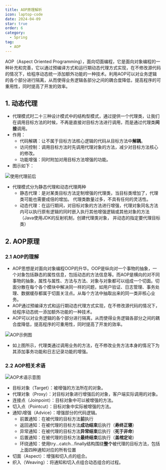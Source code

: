 ```yaml
---
title: AOP原理解析
icon: laptop-code
date: 2024-04-09
star: true
order: 6
category:
  - Spring
tag:
  - AOP
---
```




AOP（Aspect Oriented Programming），面向切面编程，它是面向对象编程的一种补充和完善，它以通过预编译方式和运行期动态代理方式实现，在不修改源代码的情况下，给程序动态统一添加额外功能的一种技术。利用AOP可以对业务逻辑的各个部分进行隔离，从而使得业务逻辑各部分之间的耦合度降低，提高程序的可重用性，同时提高了开发的效率。

<!-- more -->

## 1. 动态代理

- 代理模式时二十三种设计模式中的结构型模式，通过提供一个代理类，让我们在调用目标方法的时候，不再是直接对目标方法进行调用，而是通过代理类**间接**调用。
- 作用：
  - 代码解耦：让不属于目标方法核心逻辑的代码从目标方法中**解耦**。
  - 访问控制：调用目标方法时先调用代理对象的方法，减少对目标方法核心的修改。
  - 功能增强：同时附加对用目标方法增强的功能。
- 图示如下：

![使用代理前后](./assets/使用代理前后.png)

- 代理模式分为静态代理和动态代理两种
  - 静态代理：是对某类目标方法定制增强的代理类，当目标类增加了，代理类可能也需要成倍的增加。 代理类数量过多，不具有任何的灵活性。
  - 动态代理：在运行期间，对目标对象的方法进行增强，代理对象同名方法内可以执行原有逻辑的同时嵌入执行其他增强逻辑或其他对象的方法（Java使用JDK的反射机制，创建代理类对象， 并动态的指定要代理目标类）

## 2. AOP原理

### 2.1 AOP的理解

- AOP思想是对面向对象编程OOP的升华。OOP是纵向对一个事物的抽象，一个对象包括静态的属性信息，包括动态的方法信息等。而AOP是横向的对不同事物的抽象，属性与属性、方法与方法、对象与对象都可以组成一个切面。切面分散在每个各个模块中解决同一样的问题，如用户验证、日志管理、事务处理、数据缓存都属于切面关注点。从每个方法中抽取出来的同一类非核心业务。
- AOP通过预编译方式和运行期动态代理方式实现，在不修改源代码的情况下，给程序动态统一添加额外功能的一种技术。
- AOP可以对业务逻辑的各个部分进行隔离，从而使得业务逻辑各部分之间的耦合度降低，提高程序的可重用性，同时提高了开发的效率。

![AOP示例图](./assets/AOP示例图.png)

- 如上图所示，代理类通过调用业务的方法，在不修改业务方法本身的情况下为其添加事务功能和日志记录功能的增强。

### 2.2 AOP相关术语

![AOP术语示意图](./assets/AOP术语.png)

- 目标对象（Target）：被增强的方法所在的对象。
- 代理对象（Proxy）：对目标对象进行增强后的对象，客户端实际调用的对象。
- 连接点（Joinpoint）：目标对象中可以被增强的方法。
- 切入点（Pointcut）：目标对象中实际被增强的方法。
- 通知\增强（Advice）：增强部分的代码逻辑。
  - 前置通知：在被代理的目标方法**前**执行
  - 返回通知：在被代理的目标方法**成功结束**后执行（**寿终正寝**）
  - 异常通知：在被代理的目标方法**异常结束**后执行（**死于非命**）
  - 后置通知：在被代理的目标方法**最终结束**后执行（**盖棺定论**）
  - 环绕通知：使用try...catch...finally结构围绕**整个**被代理的目标方法，包括上面四种通知对应的所有位置
- 切面（Aspect）：增强和切入点的组合。
- 织入（Weaving）：将通知和切入点组合动态组合的过程。

